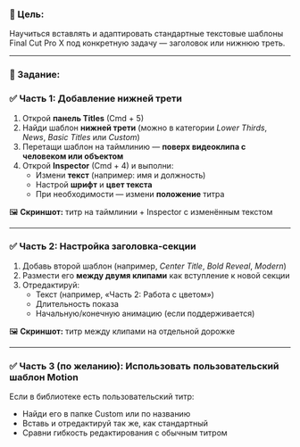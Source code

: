 ### **🎯 Цель:**

Научиться вставлять и адаптировать стандартные текстовые шаблоны Final Cut Pro X под конкретную задачу — заголовок или нижнюю треть.

---

### **📝 Задание:**

### **✅ Часть 1: Добавление нижней трети**

1. Открой **панель Titles** (Cmd + 5)
2. Найди шаблон **нижней трети** (можно в категории *Lower Thirds*, *News*, *Basic Titles* или *Custom*)
3. Перетащи шаблон на таймлинию — **поверх видеоклипа с человеком или объектом**
4. Открой **Inspector** (Cmd + 4) и выполни:
    - Измени **текст** (например: имя и должность)
    - Настрой **шрифт** и **цвет текста**
    - При необходимости — измени **положение** титра

🖼 **Скриншот:** титр на таймлинии + Inspector с изменённым текстом

---

### **✅ Часть 2: Настройка заголовка-секции**

1. Добавь второй шаблон (например, *Center Title*, *Bold Reveal*, *Modern*)
2. Размести его **между двумя клипами** как вступление к новой секции
3. Отредактируй:
    - Текст (например, «Часть 2: Работа с цветом»)
    - Длительность показа
    - Начальную/конечную анимацию (если поддерживается)

🖼 **Скриншот:** титр между клипами на отдельной дорожке

---

### **✅ Часть 3 (по желанию): Использовать пользовательский шаблон Motion**

Если в библиотеке есть пользовательский титр:

- Найди его в папке Custom или по названию
- Вставь и отредактируй так же, как стандартный
- Сравни гибкость редактирования с обычным титром